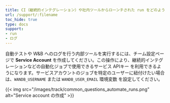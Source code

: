 ```yaml
---
title: CI（継続的インテグレーション）や社内ツールからローンチされた run をどのようにログすればいいですか？
url: /support/:filename
toc_hide: true
type: docs
support:
- run
- ログ
---
```


自動テストや W&B へのログを行う内部ツールを実行するには、チーム設定ページで **Service Account** を作成してください。この操作により、継続的インテグレーションなどの自動化ジョブで使用できるサービス APIキー を利用できるようになります。サービスアカウントのジョブを特定のユーザーに紐付けたい場合は、`WANDB_USERNAME` または `WANDB_USER_EMAIL` 環境変数 を設定してください。

{{< img src="/images/track/common_questions_automate_runs.png" alt="Service account の作成" >}}
